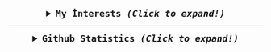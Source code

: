 

<samp>
  


  <details align="center">
    <summary style="font-weight: bold; font-size: 18px">
      <b>My İnterests</b>
      <i>(Click to expand!)</i>
    </summary>

  ![Manjaro](https://img.shields.io/badge/manjaro-cD1?style=for-the-badge&logo=manjaro&logoColor=EF7F1A&color=2B2A29)
  ![Gnome](https://img.shields.io/badge/gnome-cD1?style=for-the-badge&logo=gnome&logoColor=EF7F1A&color=2B2A29)
  ![Python](https://img.shields.io/badge/python-cD1?style=for-the-badge&logo=python&logoColor=EF7F1A&color=2B2A29)
  ![Flask](https://img.shields.io/badge/flask-cD1?style=for-the-badge&logo=flask&logoColor=EF7F1A&color=2B2A29)
  ![Scrapy](https://img.shields.io/badge/scrapy-cD1?style=for-the-badge&logo=python&logoColor=EF7F1A&color=2B2A29)
  ![Pandas](https://img.shields.io/badge/pandas-cD1?style=for-the-badge&logo=pandas&logoColor=EF7F1A&color=2B2A29)
  ![Pyrogram](https://img.shields.io/badge/pyrogram-cD1?style=for-the-badge&logo=python&logoColor=EF7F1A&color=2B2A29)
  ![HTML5](https://img.shields.io/badge/html5-cD1?style=for-the-badge&logo=html5&logoColor=EF7F1A&color=2B2A29)
  ![CSS3](https://img.shields.io/badge/css3-cD1?style=for-the-badge&logo=css3&logoColor=EF7F1A&color=2B2A29)
  ![JavaScript](https://img.shields.io/badge/javascript-cD1?style=for-the-badge&logo=javascript&logoColor=EF7F1A&color=2B2A29)
  ![jQuery](https://img.shields.io/badge/jquery-cD1?style=for-the-badge&logo=jquery&logoColor=EF7F1A&color=2B2A29)
  </details>



  ---

  <details align="center">
    <summary style="font-weight: bold; font-size: 18px">
      <b>Github Statistics</b>
      <i>(Click to expand!)</i>
    </summary>

  ![Neo's Github Stats](https://github-readme-stats.vercel.app/api?username=neoeduardo&show_icons=true&bg_color=2B2A29&icon_color=EF7F1A&text_color=FFF&title_color=EF7F1A)
  ![Neo's Most Used Languages](https://github-readme-stats.vercel.app/api/top-langs/?username=neoeduardo&layout=compact&bg_color=2B2A29&text_color=FFF&title_color=EF7F1A)

  </details>
</samp>

